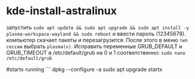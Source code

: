 # kde-install-astralinux

запустить ```sudo apt update && sudo apt upgrade && sudo apt install -y plasma-workspace-wayland && sudo reboot``` и ввести пароль (12345678).
компьютер скачает пакеты и перезагрузится. 
После этого в меню ```тип сессии``` выбрать ```plasma(x)```. Исправить переменные GRUB_DEFAULT и GRUB_TIMEOUT в /etc/default/grub на 0 и 1 соответственно: ```sudo nano /etc/default/grub```


#startx running ```
dpkg --configure -a
sudo apt upgrade 
startx 
```